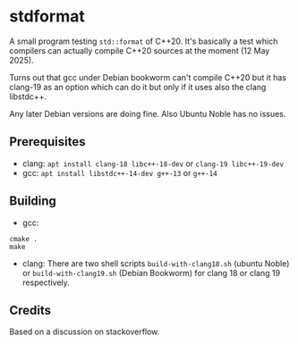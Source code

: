 # stdformat
A small program testing `std::format` of C++20. It's basically
a test which compilers can actually compile C++20 sources at the moment
(12 May 2025).

Turns out that gcc under Debian bookworm can't compile
C++20 but it has clang-19 as an option which can do it
but only if it uses also the clang libstdc++.

Any later Debian versions are doing fine. Also Ubuntu Noble
has no issues.

## Prerequisites

 - clang: `apt install clang-18 libc++-18-dev` or `clang-19 libc++-19-dev`
 - gcc: `apt install libstdc++-14-dev g++-13` or `g++-14`

## Building

 - gcc:
```
cmake .
make
```

 - clang:
There are two shell scripts `build-with-clang18.sh` (ubuntu Noble) or `build-with-clang19.sh` (Debian Bookworm) for clang 18
or clang 19 respectively.

## Credits

Based on a discussion on stackoverflow.
